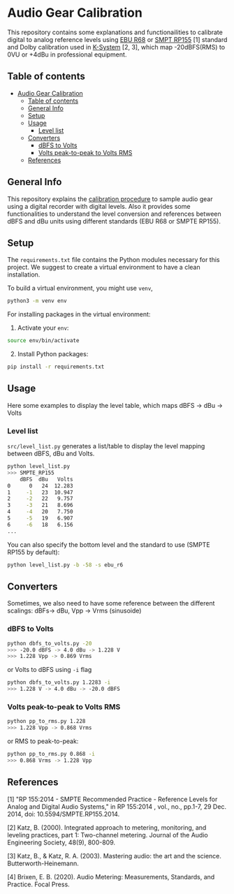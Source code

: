 # Audio Gear Calibration

This repository contains some explanations and functionailities to calibrate digital to analog reference levels using [EBU R68](https://tech.ebu.ch/docs/r/r068.pdf) or [SMPT RP155](https://ieeexplore.ieee.org/document/7291101) [1] standard and Dolby calibration used in [K-System](http://www.ranchstudio.com/student/bob%20katz%20levels.pdf) [2, 3], which map -20dBFS(RMS) to 0VU or +4dBu in professional equipment.

## Table of contents

- [Audio Gear Calibration](#audio-gear-calibration)
  - [Table of contents](#table-of-contents)
  - [General Info](#general-info)
  - [Setup](#setup)
  - [Usage](#usage)
    - [Level list](#level-list)
  - [Converters](#converters)
    - [dBFS to Volts](#dbfs-to-volts)
    - [Volts peak-to-peak to Volts RMS](#volts-peak-to-peak-to-volts-rms)
  - [References](#references)

## General Info

This repository explains the [calibration procedure](https:/www.github.com/xaviliz) to sample audio gear using a digital recorder with digital levels. Also it provides some functionalities to understand the level conversion and references between dBFS and dBu units using different standards (EBU R68 or SMPTE RP155).

## Setup

The `requirements.txt` file contains the Python modules necessary for this project. We suggest to create a virtual environment to have a clean installation.

To build a virtual environment, you might use `venv`,

```bash
python3 -m venv env
```

For installing packages in the virtual environment:

1. Activate your `env`:

```bash
source env/bin/activate
```

2. Install Python packages:

```bash
pip install -r requirements.txt
```

## Usage

Here some examples to display the level table, which maps dBFS -> dBu -> Volts

### Level list

`src/level_list.py` generates a list/table to display the level mapping between dBFS, dBu and Volts.

```bash
python level_list.py
>>> SMPTE_RP155
    dBFS  dBu   Volts
0      0   24  12.283
1     -1   23  10.947
2     -2   22   9.757
3     -3   21   8.696
4     -4   20   7.750
5     -5   19   6.907
6     -6   18   6.156
...
```

You can also specify the bottom level and the standard to use (SMPTE RP155 by default):

```bash
python level_list.py -b -58 -s ebu_r6
```

## Converters

Sometimes, we also need to have some reference between the different scalings: dBFs-> dBu, Vpp -> Vrms (sinusoide)

### dBFS to Volts

```bash
python dbfs_to_volts.py -20
>>> -20.0 dBFS -> 4.0 dBu -> 1.228 V
>>> 1.228 Vpp -> 0.869 Vrms
```

or Volts to dBFS using `-i` flag

```bash
python dbfs_to_volts.py 1.2283 -i
>>> 1.228 V -> 4.0 dBu -> -20.0 dBFS
```

### Volts peak-to-peak to Volts RMS

```bash
python pp_to_rms.py 1.228
>>> 1.228 Vpp -> 0.868 Vrms
```

or RMS to peak-to-peak:

```bash
python pp_to_rms.py 0.868 -i
>>> 0.868 Vrms -> 1.228 Vpp
```

## References

[1] "RP 155:2014 - SMPTE Recommended Practice - Reference Levels for Analog and Digital Audio Systems," in RP 155:2014 , vol., no., pp.1-7, 29 Dec. 2014, doi: 10.5594/SMPTE.RP155.2014.

[2] Katz, B. (2000). Integrated approach to metering, monitoring, and leveling practices, part 1: Two-channel metering. Journal of the Audio Engineering Society, 48(9), 800-809.

[3] Katz, B., & Katz, R. A. (2003). Mastering audio: the art and the science. Butterworth-Heinemann.

[4] Brixen, E. B. (2020). Audio Metering: Measurements, Standards, and Practice. Focal Press.
